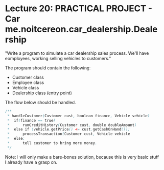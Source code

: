 # Lecture 20: PRACTICAL PROJECT - Car me.noitcereon.car_dealership.Dealership

"Write a program to simulate a car dealership sales process. We'll have eomployees, working selling vehicles to customers."

The program should contain the following:
- Customer class
- Employee class
- Vehicle class
- Dealership class (entry point)

The flow below should be handled.
```java
/**
 * handleCustomer(Customer cust, boolean finance, Vehicle vehicle)
 *  if(finance == true)
 *      runCreditHistory(Customer cust, double doubleAmount)
 *  else if (vehicle.getPrice() <= cust.getCashOnHand());
 *      processTransaction(Customer cust, Vehicle vehicle
 *  else:
 *      tell customer to bring more money.
 */
```

Note: I will only make a bare-bones solution, because this is very basic stuff I already have a grasp on.